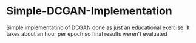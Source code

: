 # Simple-DCGAN-Implementation
Simple implementatino of DCGAN done as just an educational exercise. It takes about an hour per epoch so final results weren't evaluated
